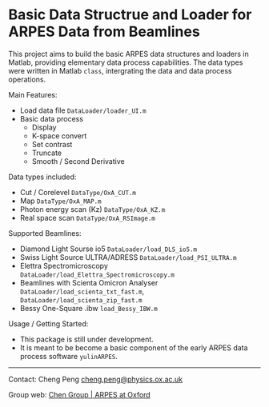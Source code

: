 # Basic Data Structrue and Loader for ARPES Data from Beamlines

This project aims to build the basic ARPES data structures and loaders in Matlab, providing elementary data process capabilities. The data types were written in Matlab `class`, intergrating the data and data process operations.

Main Features:
- Load data file `DataLoader/loader_UI.m`
- Basic data process
    - Display
    - K-space convert
    - Set contrast
    - Truncate
    - Smooth / Second Derivative

Data types included:
- Cut / Corelevel `DataType/OxA_CUT.m`
- Map `DataType/OxA_MAP.m`
- Photon energy scan (Kz) `DataType/OxA_KZ.m`
- Real space scan `DataType/OxA_RSImage.m`

Supported Beamlines:
- Diamond Light Sourse io5 `DataLoader/load_DLS_io5.m`
- Swiss Light Source ULTRA/ADRESS `DataLoader/load_PSI_ULTRA.m`
- Elettra Spectromicroscopy `DataLoader/load_Elettra_Spectromicroscopy.m`
- Beamlines with Scienta Omicron Analyser `DataLoader/load_scienta_txt_fast.m`, `DataLoader/load_scienta_zip_fast.m`
- Bessy One-Square .ibw `load_Bessy_IBW.m`

Usage / Getting Started:
- This package is still under development.
- It is meant to be become a basic component of the early ARPES data process software `yulinARPES`.


---
Contact: Cheng Peng <cheng.peng@physics.ox.ac.uk>

Group web: [Chen Group | ARPES at Oxford](http://www.arpes.org.uk)

